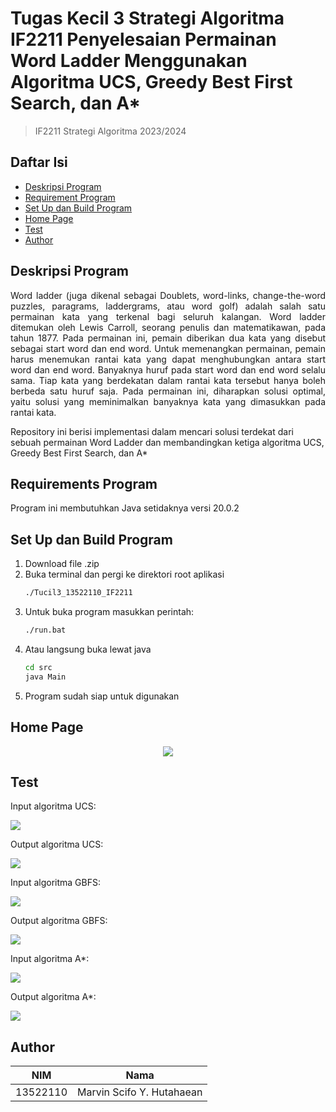 # Tugas Kecil 3 Strategi Algoritma IF2211 Penyelesaian Permainan Word Ladder Menggunakan Algoritma UCS, Greedy Best First Search, dan A*

> IF2211 Strategi Algoritma 2023/2024

## **Daftar Isi**

- [Deskripsi Program](#deskripsi-program)
- [Requirement Program](#requirements-program)
- [Set Up dan Build Program](#set-up-dan-build-program)
- [Home Page](#home-page)
- [Test](#test)
- [Author](#author)

## **Deskripsi Program**

<p align="justify">
Word ladder (juga dikenal sebagai Doublets, word-links, change-the-word puzzles, paragrams, laddergrams, atau word golf) adalah salah satu permainan kata yang terkenal bagi seluruh kalangan. Word ladder ditemukan oleh Lewis Carroll, seorang penulis dan matematikawan, pada tahun 1877. Pada permainan ini, pemain diberikan dua kata yang disebut sebagai start word dan end word. Untuk memenangkan permainan, pemain harus menemukan rantai kata yang dapat menghubungkan antara start word dan end word. Banyaknya huruf pada start word dan end word selalu sama. Tiap kata yang berdekatan dalam rantai kata tersebut hanya boleh berbeda satu huruf saja. Pada permainan ini, diharapkan solusi optimal, yaitu solusi yang meminimalkan banyaknya kata yang dimasukkan pada rantai kata.

Repository ini berisi implementasi dalam mencari solusi terdekat dari sebuah permainan Word Ladder dan membandingkan ketiga algoritma UCS, Greedy Best First Search, dan A*

</p>

## **Requirements Program**
Program ini membutuhkan Java setidaknya versi 20.0.2

## **Set Up dan Build Program**
1. Download file .zip
2. Buka terminal dan pergi ke direktori root aplikasi 
     ```bash
     ./Tucil3_13522110_IF2211
     ```
3. Untuk buka program masukkan perintah:
     ```bash
     ./run.bat
     ``` 
4. Atau langsung buka lewat java
     ```bash
     cd src
     java Main
     ```
8. Program sudah siap untuk digunakan

## **Home Page**
<p align="center">
<img src="test/MainPage.png">
</p>

## **Test**
<p align="center">

Input algoritma UCS:

<img src="test/UCS_in1.png">

Output algoritma UCS:

<img src="test/UCS_out1.png">

Input algoritma GBFS:

<img src="test/GBFS_in2.png">

Output algoritma GBFS:

<img src="test/GBFS_out2.png">

Input algoritma A*:

<img src="test/AStar_in3.png">

Output algoritma A*:

<img src="test/AStar_out3.png">
</p>

## **Author**

|   NIM    |           Nama           |
| :------: | :----------------------: |
| 13522110 | Marvin Scifo Y. Hutahaean  |


<!-- Optional -->
<!-- ## License -->
<!-- This project is open source and available under the [... License](). -->

<!-- You don't have to include all sections - just the one's relevant to your project -->
